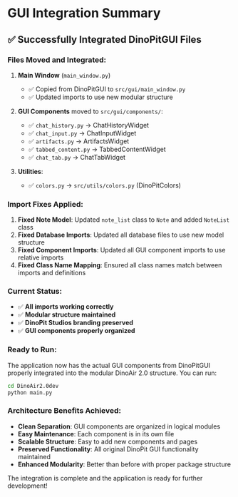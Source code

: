# GUI Integration Summary

## ✅ Successfully Integrated DinoPitGUI Files

### Files Moved and Integrated:

1. **Main Window** (`main_window.py`)
   - ✅ Copied from DinoPitGUI to `src/gui/main_window.py`
   - ✅ Updated imports to use new modular structure

2. **GUI Components** moved to `src/gui/components/`:
   - ✅ `chat_history.py` → ChatHistoryWidget
   - ✅ `chat_input.py` → ChatInputWidget  
   - ✅ `artifacts.py` → ArtifactsWidget
   - ✅ `tabbed_content.py` → TabbedContentWidget
   - ✅ `chat_tab.py` → ChatTabWidget

3. **Utilities**:
   - ✅ `colors.py` → `src/utils/colors.py` (DinoPitColors)

### Import Fixes Applied:

1. **Fixed Note Model**: Updated `note_list` class to `Note` and added `NoteList` class
2. **Fixed Database Imports**: Updated all database files to use new model structure
3. **Fixed Component Imports**: Updated all GUI component imports to use relative imports
4. **Fixed Class Name Mapping**: Ensured all class names match between imports and definitions

### Current Status:

- ✅ **All imports working correctly**
- ✅ **Modular structure maintained** 
- ✅ **DinoPit Studios branding preserved**
- ✅ **GUI components properly organized**

### Ready to Run:

The application now has the actual GUI components from DinoPitGUI properly integrated into the modular DinoAir 2.0 structure. You can run:

```bash
cd DinoAir2.0dev
python main.py
```

### Architecture Benefits Achieved:

- **Clean Separation**: GUI components are organized in logical modules
- **Easy Maintenance**: Each component is in its own file
- **Scalable Structure**: Easy to add new components and pages
- **Preserved Functionality**: All original DinoPit GUI functionality maintained
- **Enhanced Modularity**: Better than before with proper package structure

The integration is complete and the application is ready for further development!
